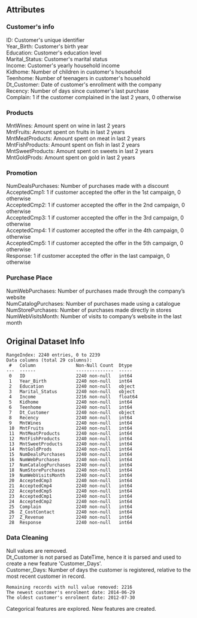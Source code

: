 ## Attributes  

### Customer's info  

ID: Customer's unique identifier  
Year_Birth: Customer's birth year  
Education: Customer's education level  
Marital_Status: Customer's marital status  
Income: Customer's yearly household income  
Kidhome: Number of children in customer's household  
Teenhome: Number of teenagers in customer's household  
Dt_Customer: Date of customer's enrollment with the company  
Recency: Number of days since customer's last purchase  
Complain: 1 if the customer complained in the last 2 years, 0 otherwise  

### Products  

MntWines: Amount spent on wine in last 2 years  
MntFruits: Amount spent on fruits in last 2 years  
MntMeatProducts: Amount spent on meat in last 2 years  
MntFishProducts: Amount spent on fish in last 2 years  
MntSweetProducts: Amount spent on sweets in last 2 years  
MntGoldProds: Amount spent on gold in last 2 years  

### Promotion  

NumDealsPurchases: Number of purchases made with a discount  
AcceptedCmp1: 1 if customer accepted the offer in the 1st campaign, 0 otherwise  
AcceptedCmp2: 1 if customer accepted the offer in the 2nd campaign, 0 otherwise  
AcceptedCmp3: 1 if customer accepted the offer in the 3rd campaign, 0 otherwise  
AcceptedCmp4: 1 if customer accepted the offer in the 4th campaign, 0 otherwise  
AcceptedCmp5: 1 if customer accepted the offer in the 5th campaign, 0 otherwise  
Response: 1 if customer accepted the offer in the last campaign, 0 otherwise  

### Purchase Place  

NumWebPurchases: Number of purchases made through the company’s website  
NumCatalogPurchases: Number of purchases made using a catalogue  
NumStorePurchases: Number of purchases made directly in stores  
NumWebVisitsMonth: Number of visits to company’s website in the last month  

## Original Dataset Info  

```
RangeIndex: 2240 entries, 0 to 2239
Data columns (total 29 columns):
 #   Column               Non-Null Count  Dtype  
---  ------               --------------  -----  
 0   ID                   2240 non-null   int64  
 1   Year_Birth           2240 non-null   int64  
 2   Education            2240 non-null   object 
 3   Marital_Status       2240 non-null   object 
 4   Income               2216 non-null   float64
 5   Kidhome              2240 non-null   int64  
 6   Teenhome             2240 non-null   int64  
 7   Dt_Customer          2240 non-null   object 
 8   Recency              2240 non-null   int64  
 9   MntWines             2240 non-null   int64  
 10  MntFruits            2240 non-null   int64  
 11  MntMeatProducts      2240 non-null   int64  
 12  MntFishProducts      2240 non-null   int64  
 13  MntSweetProducts     2240 non-null   int64  
 14  MntGoldProds         2240 non-null   int64  
 15  NumDealsPurchases    2240 non-null   int64  
 16  NumWebPurchases      2240 non-null   int64  
 17  NumCatalogPurchases  2240 non-null   int64  
 18  NumStorePurchases    2240 non-null   int64  
 19  NumWebVisitsMonth    2240 non-null   int64  
 20  AcceptedCmp3         2240 non-null   int64  
 21  AcceptedCmp4         2240 non-null   int64  
 22  AcceptedCmp5         2240 non-null   int64  
 23  AcceptedCmp1         2240 non-null   int64  
 24  AcceptedCmp2         2240 non-null   int64  
 25  Complain             2240 non-null   int64  
 26  Z_CostContact        2240 non-null   int64  
 27  Z_Revenue            2240 non-null   int64  
 28  Response             2240 non-null   int64  
```

### Data Cleaning

Null values are removed.  
Dt_Customer is not parsed as DateTime, hence it is parsed and used to create a new feature 'Customer_Days'.  
Customer_Days: Number of days the customer is registered, relative to the most recent customer in record.  

```
Remaining records with null value removed: 2216  
The newest customer's enrolment date: 2014-06-29  
The oldest customer's enrolment date: 2012-07-30
```

Categorical features are explored. New features are created.  

